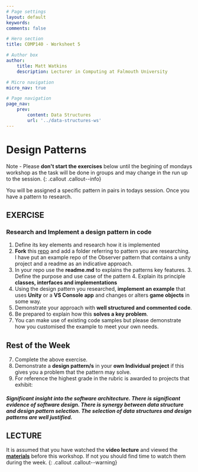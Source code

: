 ```yaml
---
# Page settings
layout: default
keywords:
comments: false

# Hero section
title: COMP140 - Worksheet 5

# Author box
author:
    title: Matt Watkins
    description: Lecturer in Computing at Falmouth University

# Micro navigation
micro_nav: true

# Page navigation
page_nav:
    prev:
        content: Data Structures
        url: '../data-structures-ws'
---
```


# Design Patterns

Note - Please **don't start the exercises** below until the begining of mondays workshop as the task will be done in groups and may change in the run up to the session.
{: .callout .callout--info}

You will be assigned a specific pattern in pairs in todays session. Once you have a pattern to research.

## EXERCISE
### Research and Implement a design pattern in code

1. Define its key elements and research how it is implemented
2. **Fork** this [repo](https://github.falmouth.ac.uk/Matt-Watkins/COMP140-Design-Patterns) and add a folder referring to pattern you are researching. I have put an example repo of the Observer pattern that contains a unity project and a readme as an indicative approach.
3. In your repo use the **readme.md** to explains the patterns key features.
	3. Define the purpose and use case of the pattern
	4. Explain its principle **classes, interfaces and implementations**
4. Using the design pattern you researched, **implement an example** that uses **Unity**  or a **VS Console app** and changes or alters **game objects** in some way.
5. Demonstrate your approach with **well structured and commented code**.
6. Be prepared to explain how this **solves a key problem**.
7. You can make use of existing code samples but please demonstrate how you customised the example to meet your own needs.


## Rest of the Week

7. Complete the above exercise.
8. Demonstrate a **design pattern/s** in your **own Individual project** if this gives you a problem that the pattern may solve.
9. For reference the highest grade in the rubric is awarded to projects that exhibit:
##### *Significant insight into the software architecture. There is significant evidence of software design. There is synergy between data structure and design pattern selection.  The selection of data structures and design patterns are well justified.*


## LECTURE

It is assumed that you have watched the **video lecture** and viewed the [**materials**](design-patterns-lm) before this workshop. If not you should find time to watch them during the week. 
{: .callout .callout--warning}

<!--stackedit_data:
eyJoaXN0b3J5IjpbMTk1NzM1ODY3OCwtMzI4MzQwMjMsNTA5Mz
MxNDA1LC02NDc5NjIxODgsLTE4NjA3MTk2OTQsLTEzNDA5NTg1
NjIsLTU3NDc3MDcxOV19
-->